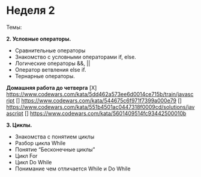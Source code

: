 # Неделя 2
Темы: <br/>

**2. Условные операторы.**

- Сравнительные операторы
- Знакомство с условными операторами if, else.
- Логические операторы &&, ||
- Оператор ветвления else if.
- Тернарные операторы.

**Домашняя работа до четверга**
[X] https://www.codewars.com/kata/5dd462a573ee6d0014ce715b/train/javascript
[] https://www.codewars.com/kata/544675c6f971f7399a000e79
[] https://www.codewars.com/kata/551b4501ac0447318f0009cd/solutions/javascript
[] https://www.codewars.com/kata/5601409514fc93442500010b

**3. Циклы.**

- Знакомства с понятием циклы
- Разбор цикла While
- Понятие “Бесконечные циклы”
- Цикл For
- Цикл Do While
- Понимание чем отличается While и Do While
